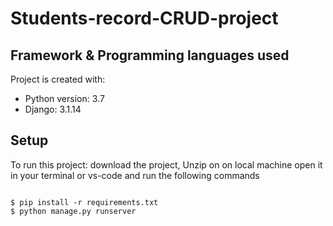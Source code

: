 # Students-record-CRUD-project

	
## Framework & Programming languages used
Project is created with:
* Python version: 3.7
* Django: 3.1.14

	
## Setup
To run this project:
download the project, Unzip on on local machine 
open it in your terminal or  vs-code and run the following commands

```

$ pip install -r requirements.txt
$ python manage.py runserver

```
